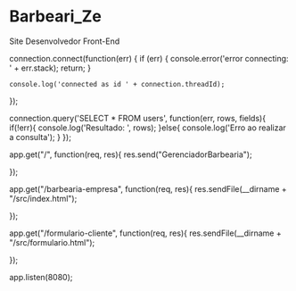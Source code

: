 # Barbeari_Ze
Site Desenvolvedor Front-End






connection.connect(function(err) {
    if (err) {
      console.error('error connecting: ' + err.stack);
      return;
    }
   
    console.log('connected as id ' + connection.threadId);
  });

  connection.query('SELECT * FROM users', function(err, rows, fields){
    if(!err){
        console.log('Resultado: ', rows);
    }else{
        console.log('Erro ao realizar a consulta');
    }
  });

app.get("/", function(req, res){
    res.send("GerenciadorBarbearia");

});

app.get("/barbearia-empresa", function(req, res){
    res.sendFile(__dirname + "/src/index.html");


 
});

app.get("/formulario-cliente", function(req, res){
    res.sendFile(__dirname + "/src/formulario.html");
  


});


app.listen(8080);